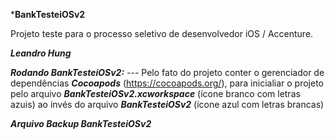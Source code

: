 ***BankTesteiOSv2**

Projeto teste para o processo seletivo de desenvolvedor iOS / Accenture.

***Leandro Hung***

***Rodando BankTesteiOSv2:***
--- Pelo fato do projeto conter o gerenciador de dependências ***Cocoapods*** (https://cocoapods.org/), para inicialiar o projeto pelo arquivo ***BankTesteiOSv2.xcworkspace*** (ícone branco com letras azuis) ao invés do arquivo ***BankTesteiOSv2*** (ícone azul com letras brancas)

***Arquivo Backup BankTesteiOSv2***
